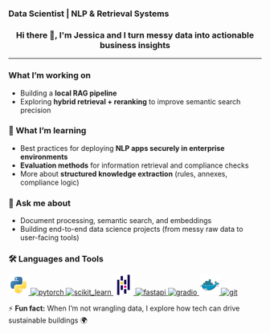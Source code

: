 ### Data Scientist | NLP & Retrieval Systems 

<h3 align="center">Hi there 👋, I'm Jessica and I turn messy data into actionable business insights</h3>

---

### What I’m working on
- Building a **local RAG pipeline**
- Exploring **hybrid retrieval + reranking** to improve semantic search precision

### 🌱 What I’m learning
- Best practices for deploying **NLP apps securely in enterprise environments**
- **Evaluation methods** for information retrieval and compliance checks
- More about **structured knowledge extraction** (rules, annexes, compliance logic)

### 💬 Ask me about
- Document processing, semantic search, and embeddings
- Building end-to-end data science projects (from messy raw data to user-facing tools)

### 🛠 Languages and Tools
<p align="left">
  <a href="https://www.python.org" target="_blank"> <img src="https://raw.githubusercontent.com/devicons/devicon/master/icons/python/python-original.svg" alt="python" width="40" height="40"/> </a>
  <a href="https://pytorch.org/" target="_blank"> <img src="https://www.vectorlogo.zone/logos/pytorch/pytorch-icon.svg" alt="pytorch" width="40" height="40"/> </a>
  <a href="https://scikit-learn.org/" target="_blank"> <img src="https://upload.wikimedia.org/wikipedia/commons/0/05/Scikit_learn_logo_small.svg" alt="scikit_learn" width="40" height="40"/> </a>
  <a href="https://pandas.pydata.org/" target="_blank"> <img src="https://raw.githubusercontent.com/devicons/devicon/master/icons/pandas/pandas-original.svg" alt="pandas" width="40" height="40"/> </a>
  <a href="https://fastapi.tiangolo.com/" target="_blank"> <img src="https://fastapi.tiangolo.com/img/logo-margin/logo-teal.png" alt="fastapi" width="40" height="40"/> </a>
  <a href="https://gradio.app/" target="_blank"> <img src="https://gradio.app/assets/img/gradio.svg" alt="gradio" width="40" height="40"/> </a>
  <a href="https://www.docker.com/" target="_blank"> <img src="https://raw.githubusercontent.com/devicons/devicon/master/icons/docker/docker-original.svg" alt="docker" width="40" height="40"/> </a>
  <a href="https://git-scm.com/" target="_blank"> <img src="https://www.vectorlogo.zone/logos/git-scm/git-scm-icon.svg" alt="git" width="40" height="40"/> </a>
</p>


⚡ **Fun fact:** When I’m not wrangling data, I explore how tech can drive sustainable buildings 🌍
